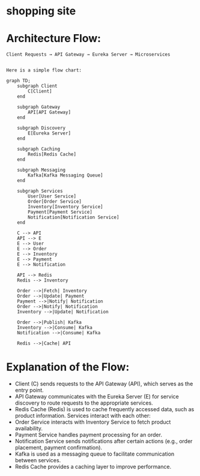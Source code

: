 # shopping site




# Architecture Flow:
	
	Client Requests → API Gateway → Eureka Server → Microservices

                                         
    Here is a simple flow chart:



```mermaid
graph TD;
    subgraph Client
        C[Client]
    end
    
    subgraph Gateway
        API[API Gateway]
    end

    subgraph Discovery
        E[Eureka Server]
    end

    subgraph Caching
        Redis[Redis Cache]
    end

    subgraph Messaging
        Kafka[Kafka Messaging Queue]
    end
    
    subgraph Services
        User[User Service]
        Order[Order Service]
        Inventory[Inventory Service]
        Payment[Payment Service]
        Notification[Notification Service]
    end
    
    C --> API
    API --> E
    E --> User
    E --> Order
    E --> Inventory
    E --> Payment
    E --> Notification
    
    API --> Redis
    Redis --> Inventory

    Order -->|Fetch| Inventory
    Order -->|Update| Payment
    Payment -->|Notify| Notification
    Order -->|Notify| Notification
    Inventory -->|Update| Notification
    
    Order -->|Publish| Kafka
    Inventory -->|Consume| Kafka
    Notification -->|Consume| Kafka
    
    Redis -->|Cache| API
```

# Explanation of the Flow:
- Client (C) sends requests to the API Gateway (API), which serves as the entry point.
- API Gateway communicates with the Eureka Server (E) for service discovery to route requests to the appropriate services.
- Redis Cache (Redis) is used to cache frequently accessed data, such as product information.
Services interact with each other:
- Order Service interacts with Inventory Service to fetch product availability.
- Payment Service handles payment processing for an order.
- Notification Service sends notifications after certain actions (e.g., order placement, payment confirmation).
- Kafka is used as a messaging queue to facilitate communication between services.
- Redis Cache provides a caching layer to improve performance.
